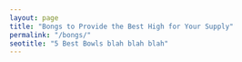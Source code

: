 ```yaml
---
layout: page
title: "Bongs to Provide the Best High for Your Supply" 
permalink: "/bongs/"
seotitle: "5 Best Bowls blah blah blah"
---
```



